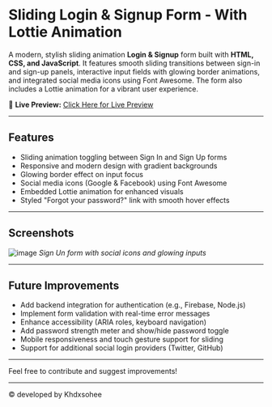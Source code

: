 # Sliding Login & Signup Form  - With Lottie Animation

A modern, stylish sliding animation **Login & Signup** form built with **HTML, CSS, and JavaScript**. It features smooth sliding transitions between sign-in and sign-up panels, interactive input fields with glowing border animations, and integrated social media icons using Font Awesome. The form also includes a Lottie animation for a vibrant user experience.

🔗 **Live Preview:** [Click Here for Live Preview](https://khalid-randhawa.web.app/apps-projects/login-registration-form/index.html)

---

## Features

- Sliding animation toggling between Sign In and Sign Up forms
- Responsive and modern design with gradient backgrounds
- Glowing border effect on input focus
- Social media icons (Google & Facebook) using Font Awesome
- Embedded Lottie animation for enhanced visuals
- Styled "Forgot your password?" link with smooth hover effects

---

## Screenshots

![image](https://github.com/user-attachments/assets/3d01c9ff-4bf3-4913-910a-7c88b14f21b5)
*Sign Un form with social icons and glowing inputs*


---

## Future Improvements

- Add backend integration for authentication (e.g., Firebase, Node.js)
- Implement form validation with real-time error messages
- Enhance accessibility (ARIA roles, keyboard navigation)
- Add password strength meter and show/hide password toggle
- Mobile responsiveness and touch gesture support for sliding
- Support for additional social login providers (Twitter, GitHub)

---

Feel free to contribute and suggest improvements!

---

© developed by Khdxsohee
